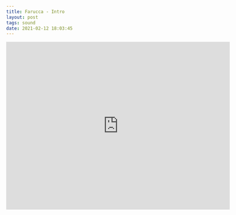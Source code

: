 ```yaml
---
title: Farucca - Intro
layout: post
tags: sound
date: 2021-02-12 18:03:45
---
```

<iframe width="603" height="452" src="https://www.youtube.com/embed/J_znzYEYd2c" frameborder="0" allowfullscreen="true"></iframe>
